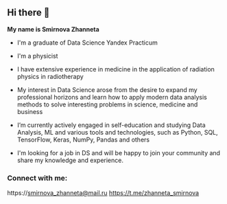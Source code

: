 ## Hi there 👋


**My name is Smirnova Zhanneta**

- I'm a graduate of Data Science Yandex Practicum

- I'm a physicist
  
- I have extensive experience in medicine in the application of radiation physics in radiotherapy
  
- My interest in Data Science arose from the desire to expand my professional horizons and learn how to apply modern data analysis methods to solve interesting problems in science, medicine and business
  
- I’m currently actively engaged in self-education and studying Data Analysis, ML and various tools and technologies, such as Python, SQL, TensorFlow, Keras, NumPy, Pandas and others
  
- I'm looking for a job in DS and will be happy to join your community and share my knowledge and experience.


### Connect with me:

https://smirnova_zhanneta@mail.ru
https://t.me/zhanneta_smirnova

